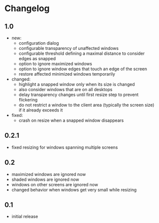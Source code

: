 # Changelog


## 1.0

* new:
  * configuration dialog
  * configurable transparency of unaffected windows
  * configurable threshold defining a maximal distance to consider edges as snapped
  * option to ignore maximized windows
  * option to ignore window edges that touch an edge of the screen
  * restore affected minimized windows temporarily
* changed:
  * highlight a snapped window only when its size is changed
  * also consider windows that are on all desktops
  * delay transparency changes until first resize step to prevent flickering
  * do not restrict a window to the client area (typically the screen size) if it already exceeds it
* fixed:
  * crash on resize when a snapped window disappears


## 0.2.1

* fixed resizing for windows spanning multiple screens


## 0.2

* maximized windows are ignored now
* shaded windows are ignored now
* windows on other screens are ignored now
* changed behavior when windows get very small while resizing


## 0.1

* initial release

